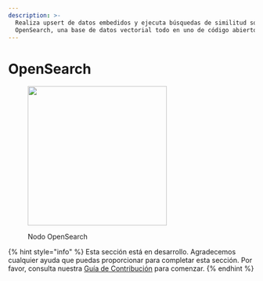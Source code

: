 ```yaml
---
description: >-
  Realiza upsert de datos embedidos y ejecuta búsquedas de similitud sobre consultas usando
  OpenSearch, una base de datos vectorial todo en uno de código abierto.
---
```


# OpenSearch

<figure><img src="../../../.gitbook/assets/image (162).png" alt="" width="284"><figcaption><p>Nodo OpenSearch</p></figcaption></figure>

{% hint style="info" %}
Esta sección está en desarrollo. Agradecemos cualquier ayuda que puedas proporcionar para completar esta sección. Por favor, consulta nuestra [Guía de Contribución](../../../contributing/) para comenzar.
{% endhint %}
